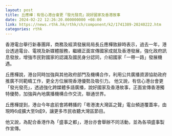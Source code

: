 ```yaml
---
layout: post
title: 丘應樺：有信心港台會更「發光發亮」說好國家及香港故事
date: 2024-02-22 12:26:20.000000000 +08:00
link: https://news.rthk.hk/rthk/ch/component/k2/1741389-20240222.htm
categories: rthk
---
```


香港電台舉行新春團拜，商務及經濟發展局局長丘應樺致辭時表示，過去一年，港台透過電台、電視及新媒體服務，繼續正面宣傳國家成就及香港發展，強化政府訊息發放，增強市民對國家的認識及國民身分認同，介紹國家「一帶一路」發展機遇。

丘應樺說，港台同時加強與其他政府部門及機構合作，利用公共廣播資源協助政府推廣不同範疇工作，更全方位展現香港優勢及吸引力。 他又說，有信心港台會更「發光發亮」，透過強化跨媒體多語廣播，說好國家及香港故事，正面宣傳香港獨特優勢，加強與內地廣播機構合作交流，聯通世界。

丘應樺提到，港台今年底前會將轉播的「粵港澳大灣區之聲」電台頻道覆蓋率，由現時6成擴大至9成9，讓更多市民收聽大灣區節目。

他又說，為配合香港作為「盛事之都」，港台亦會舉辦不同活動，並為各項盛事製作宣傳。
